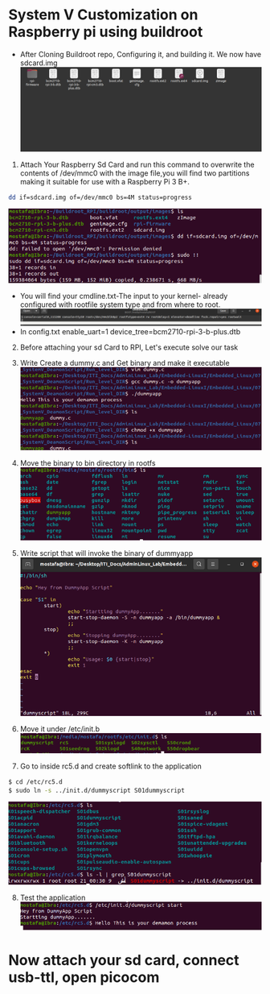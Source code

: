 # System V Customization on Raspberry pi using buildroot

- After Cloning Buildroot repo, Configuring it, and building it. We now have sdcard.img
![SdCard.img](./SDCard.png)

1. Attach Your Raspberry Sd Card and run this command to overwrite the contents of /dev/mmc0 with the image file,you will find two partitions making it suitable for use with a Raspberry Pi 3 B+.

``` bash 
dd if=sdcard.img of=/dev/mmc0 bs=4M status=progress
```
![Dupilacte_command](./ddComand.png)

- You will find your cmdline.txt-The input to your kernel- already configured with rootfile system type and from where to root.
![cmdline.txt](./COMMANDLINE.png)
- In config.txt enable_uart=1 device_tree=bcm2710-rpi-3-b-plus.dtb

2. Before attaching your sd Card to RPI, Let's execute solve our task

3. Write Create a dummy.c and Get binary and make it executable
![File](./01Tsk.png)

4. Move the binary to bin directory in rootfs 
![bin](./02TSK.png)

5. Write script that will invoke the binary of dummyapp
![script](./03TSK.png)

6. Move it under /etc/init.b
![init.b](./06TSK.png)

7. Go to inside rc5.d and create softlink to the application
``` bash
$ cd /etc/rc5.d
$ sudo ln -s ../init.d/dummyscript S01dummyscript
```
![RC5](./08TSK.png)

8. Test the application
![RESAULT](./09TSK.png)

# Now attach your sd card, connect usb-ttl, open picocom


